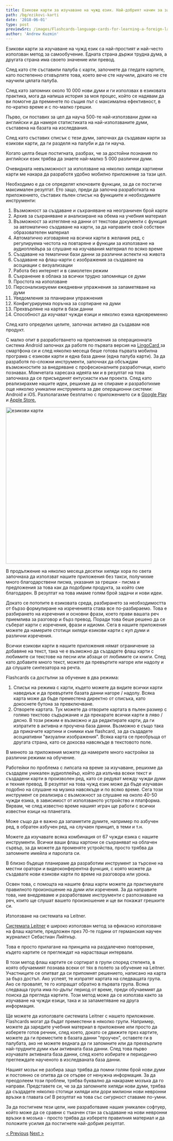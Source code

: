 ```yaml
---
title: Езикови карти за изучаване на чужд език. Най-добрият начин за запаметяване на думите
path: /bg/ezikovi-karti
date: '2018-06-01'
type: post
previewSrc: /images/Flashcards-language-cards-for-learning-a-foreign-language.-The-best-method-of-memorizing-words.jpg
author: 'Andrew Kuzmin'
---
```


Езикови карти за изучаване на чужд език са най-простият и най-често използван метод за самообучение. Едната страна държи трудна дума, а другата страна има своето значение или превод.

След като сте съставили палуба с карти, започнете да гледате картите, като постепенно отхвърляте това, което вече сте научили, докато не сте научили цялата палуба.

След като запомних около 10 000 нови думи и ги използвах в езиковата практика, мога да напиша история за моя процес, който се надявам да ви помогне да преминете по същия път с максимална ефективност, в по-кратко време и с по-малко грешки.

Първо, си поставих за цел да науча 500-те най-използвани думи на английски и да намеря статистиката на най-използваните думи, съставена на базата на изследвания.

След като съставих списък с тези думи, започнах да създавам карти за езикови карти, да ги разделя на палуби и да ги науча.

Когато целта беше постигната, разбрах, че за достойни познания по английски език трябва да знаете най-малко 5 000 различни думи.

Очевидната невъзможност за използване на няколко хиляди хартиени карти ме накара да разработя удобно мобилно приложение за тази цел.

Необходимо е да се определят ключовите функции, за да се постигне максимален резултат. Ето защо, преди да започна разработката на приложението, съставих пълен списък на функциите и необходимите инструменти:

1. Възможност за създаване и съхраняване на неограничен брой карти
2. Архив за съхраняване и анализиране на обема на учебния материал
3. Възможност за изтегляне на данни от текстови документи с функция за автоматично създаване на карти, за да направите свой собствен образователен материал
4. Автоматично изговаряне на всички карти в желания ред, с регулируема честота на повтаряне и функции за използване на аудиоплейъра за слушане на изучавания материал по всяко време
5. Създаване на тематични бази данни за различни аспекти на живота
6. Създаване на флаш-карти с изображения за създаване на асоциации с визуализации
7. Работа без интернет и в самолетен режим
8. Съхранение в облака за всички трудно запомнящи се думи
9. Простота на използване
10. Персонализируеми ежедневни упражнения за запаметяване на думи
11. Уведомления за планирани упражнения
12. Конфигурируема поръчка за сортиране на думи
13. Прехвърляне на карти в бази данни
14. Способност да изучават чужди езици и няколко езика едновременно

След като определих целите, започнах активно да създавам нов продукт.

С малко опит в разработването на приложения за операционната система Android започнах да работя по първата версия на <a href="https://lingocard.com" target="_blank" rel="noopener">LingoCard </a>за смартфона си и след няколко месеца беше готова първата мобилна програма с езикови карти и една база данни (една палуба карти). За да разработя по-сложни инструменти, започнах да обсъждам възможностите за внедряване с професионалните разработчици, които познавах. Момчетата харесаха идеята ми и в резултат на това започнаха да се присъединят ентусиасти към проекта. След като реализирахме нашите идеи, решихме да не спираме и разработихме още няколко уникални инструмента за две операционни системи: Android и iOS. Разполагахме безплатно с приложението си в <a href="https://play.google.com/store/apps/details?id=com.lingocard.lingocard" target="_blank" rel="noopener">Google Play</a> и <a href="https://itunes.apple.com/us/app/lingocard/id1217076835?mt=8" target="_blank" rel="noopener">Apple Store.</a>

<img class="aligncenter wp-image-7109" src="../images/2018/05/LingoCard-play.png" alt="езикови карти" width="453" height="487" />

В продължение на няколко месеца десетки хиляди хора по света започнаха да използват нашите приложения без такси, получихме много благодарствени писма, указания за грешки - писма и предложения за това как да подобрим продукта, за който сме благодарен. В резултат на това имаме голям брой задачи и нови идеи.

Докато се потопите в езиковата среда, разбирането за необходимостта от бързо формулиране на изреченията става все по-разбираемо. Това е разбирането на изречения и основни фрази, което прави вашата реч приемлива за разговор и бърз превод. Поради това беше решено да се съберат карти с изречения, фрази и идиоми. Сега в нашите приложения можете да намерите стотици хиляди езикови карти с куп думи и различни изречения.

Всички езикови карти в нашите приложения нямат ограничение за добавяне на текст, така че е възможно да създадете флаш карти с любимите си текстове на песни или абзаци от любимите си книги. След като добавите много текст, можете да превъртите нагоре или надолу и да слушате синтезатора на речта.

Flashcards са достъпни за обучение в два режима:

1. Списък на режима с карти, където можете да видите всички карти наведнъж и да превъртите базата данни нагоре / надолу. Всяка карта може да бъде преместена директно от списъка, като докоснете бутона за превключване.
2. Отворете картата. Тук можете да отворите картата в пълен размер с голямо текстово съдържание и да прекарате всички карти в ляво / дясно. В този режим е възможно и да редактирате карти, да ги изпратите в активна и проучена база данни. Възможно е също така да прикачите картини и снимки към flashcard, за да създадете асоциативни "визуални изображения". Всяка карта се преобръща от другата страна, като се докосва навсякъде в текстовото поле.

В менюто за приложения можете да намерите много настройки за различни режими на обучение.

Работейки по проблема с липсата на време за изучаване, решихме да създадем уникален аудиоплейър, който да излъчва всеки текст и създадени карти в произволен ред, като се редуват между чужди думи и техния превод. В резултат на това чужд език може да бъде изучаван подобно на слушане на музика навсякъде и по всяко време. Сега този инструмент се реализира с възможност за слушане на около 40-50 чужди езика, в зависимост от използваното устройство и платформа. Вярвам, че след известно време нашият играч ще работи с всички известни езици на планетата.

Може също да е важно да запаметите думите, например по азбучен ред, в обратен азбучен ред, на случаен принцип, в теми и т.н.

Можете да изучавате всяка комбинация от 67 чужди езика с нашите инструменти. Всички ваши флаш картони се съхраняват на облачен сървър, за да можете да променяте устройства, просто трябва да запомните имейла и паролата си.

В близко бъдеще планираме да разработим инструмент за търсене на местни оратори и видеоконферентна функция, с която можете да създавате нови езикови карти по време на разговора или урока.

Освен това, с помощта на нашите флаш карти можете да практикувате правилното произношение на думи или изречения. За да направите това, ние внедряваме и разработваме инструменти с разпознаване на реч, които ще слушат вашето произношение и ще ви покажат грешките си.

Използване на системата на Leitner.

<a href="https://en.wikipedia.org/wiki/Leitner_system" target="_blank" rel="noopener">Системата Leitner</a> е широко използван метод за ефикасно използване на флаш картите, предложен през 70-те години от германския научен журналист Себастиан Лийтнър.

Това е просто прилагане на принципа на раздалечено повторение, където картите се преглеждат на нарастващи интервали.

В този метод флаш картите се сортират в групи според степента, в която обучаемият познава всеки от тях в полето за обучение на Leitner. Участниците се опитват да си припомнят решението, написано на карта за бърз достъп. Ако успеят, те изпратят картата на следващата група. Ако се провалят, те го изпращат обратно в първата група. Всяка следваща група има по-дълъг период от време, преди обучаемият да поиска да прегледа картите. Този метод може да се използва както за изучаване на чужди езици, така и за запаметяване на друга информация.

Ще можете да използвате системата Leitner с нашето приложение. Flashcards могат да бъдат преместени в няколко групи. Например, можете да заредите учебния материал в приложение или просто да изберете готов речник, след което, докато се движите през картите, можете да ги преместите в базата данни "проучен", оставете ги в палубата, ако не можете веднага да ги запомните или да прехвърлите най-трудните думи към активната база данни. След това първо изучавате активната база данни, след което избирате и периодично преглеждате наученото в изследваната база данни.

Нашият мозък не разбира защо трябва да помни голям брой нови думи и постоянно се опитва да се отърве от ненужна информация. За да преодолеем този проблем, трябва буквално да накараме мозъка да го направи. Представете си, че за да запомните хиляди нови думи, трябва да създадете няколко стотици хиляди или дори милиони нови невронни връзки в главата си! В резултат на това със сигурност ставаме по-умни.

За да постигнем тези цели, ние разработваме нашия уникален софтуер, който може да се сравни с тъкачен стан за създаване на нови невронни връзки в мозъка - просто трябва да изберете правилния материал и да положите усилия да постигнете най-добрия резултат.

<a href="/bg/kak-da-nauchite-anglijski-brzo">< Previous</a> <a href="/bg/kak-da-podobrim-rechnika">Next ></a>
